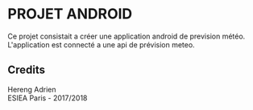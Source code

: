 # PROJET ANDROID

Ce projet consistait a créer une application android de prevision météo.
L'application est connecté a une api de prévision meteo.
## Credits


Hereng Adrien  
ESIEA Paris - 2017/2018
